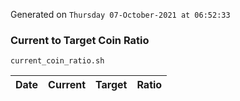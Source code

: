 Generated on `Thursday 07-October-2021 at 06:52:33`

### Current to Target Coin Ratio
`current_coin_ratio.sh`

Date|Current|Target|Ratio
---|---|---|---
